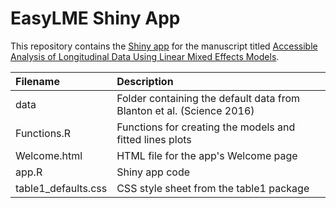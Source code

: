 # EasyLME Shiny App

This repository contains the [Shiny app](https://shiny.clas.ucdenver.edu/EasyLME/) for the manuscript titled [Accessible Analysis of Longitudinal Data Using Linear Mixed Effects Models](https://journals.biologists.com/dmm/article/15/5/dmm048025/275308/Accessible-analysis-of-longitudinal-data-with).

| **Filename**			| **Description** |
|:------------------------------|:----------------|
| data				| Folder containing the default data from Blanton et al. (Science 2016) |
| Functions.R			| Functions for creating the models and fitted lines plots |
| Welcome.html			| HTML file for the app's Welcome page |
| app.R				| Shiny app code |
| table1_defaults.css		| CSS style sheet from the table1 package |
